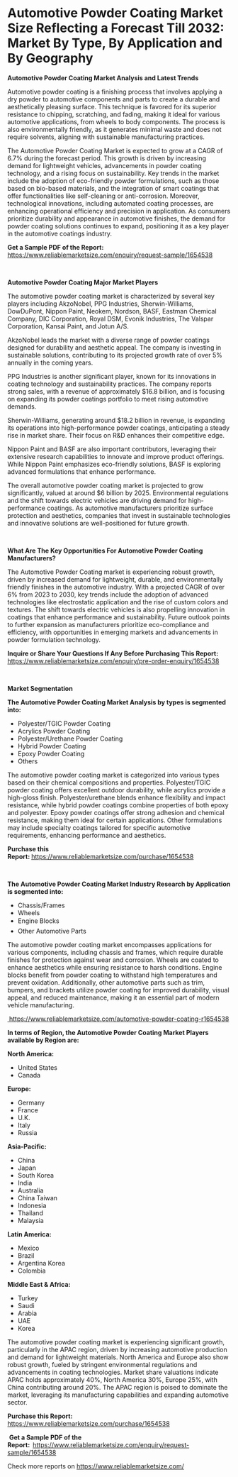 <p><h1>Automotive Powder Coating Market Size Reflecting a Forecast Till 2032: Market By Type, By Application and By Geography</h1></p><p><strong>Automotive Powder Coating Market Analysis and Latest Trends</strong></p>
<p><p>Automotive powder coating is a finishing process that involves applying a dry powder to automotive components and parts to create a durable and aesthetically pleasing surface. This technique is favored for its superior resistance to chipping, scratching, and fading, making it ideal for various automotive applications, from wheels to body components. The process is also environmentally friendly, as it generates minimal waste and does not require solvents, aligning with sustainable manufacturing practices.</p><p>The Automotive Powder Coating Market is expected to grow at a CAGR of 6.7% during the forecast period. This growth is driven by increasing demand for lightweight vehicles, advancements in powder coating technology, and a rising focus on sustainability. Key trends in the market include the adoption of eco-friendly powder formulations, such as those based on bio-based materials, and the integration of smart coatings that offer functionalities like self-cleaning or anti-corrosion. Moreover, technological innovations, including automated coating processes, are enhancing operational efficiency and precision in application. As consumers prioritize durability and appearance in automotive finishes, the demand for powder coating solutions continues to expand, positioning it as a key player in the automotive coatings industry.</p></p>
<p><strong>Get a Sample PDF of the Report:&nbsp;</strong> <a href="https://www.reliablemarketsize.com/enquiry/request-sample/1654538?utm_campaign=1903&utm_medium=2&utm_source=Github&utm_content=ia&utm_term=31012025&utm_id=automotive-powder-coating">https://www.reliablemarketsize.com/enquiry/request-sample/1654538</a></p>
<p>&nbsp;</p>
<p><strong>Automotive Powder Coating Major Market Players</strong></p>
<p><p>The automotive powder coating market is characterized by several key players including AkzoNobel, PPG Industries, Sherwin-Williams, DowDuPont, Nippon Paint, Neokem, Nordson, BASF, Eastman Chemical Company, DIC Corporation, Royal DSM, Evonik Industries, The Valspar Corporation, Kansai Paint, and Jotun A/S. </p><p>AkzoNobel leads the market with a diverse range of powder coatings designed for durability and aesthetic appeal. The company is investing in sustainable solutions, contributing to its projected growth rate of over 5% annually in the coming years.</p><p>PPG Industries is another significant player, known for its innovations in coating technology and sustainability practices. The company reports strong sales, with a revenue of approximately $16.8 billion, and is focusing on expanding its powder coatings portfolio to meet rising automotive demands.</p><p>Sherwin-Williams, generating around $18.2 billion in revenue, is expanding its operations into high-performance powder coatings, anticipating a steady rise in market share. Their focus on R&D enhances their competitive edge.</p><p>Nippon Paint and BASF are also important contributors, leveraging their extensive research capabilities to innovate and improve product offerings. While Nippon Paint emphasizes eco-friendly solutions, BASF is exploring advanced formulations that enhance performance.</p><p>The overall automotive powder coating market is projected to grow significantly, valued at around $6 billion by 2025. Environmental regulations and the shift towards electric vehicles are driving demand for high-performance coatings. As automotive manufacturers prioritize surface protection and aesthetics, companies that invest in sustainable technologies and innovative solutions are well-positioned for future growth.</p></p>
<p>&nbsp;</p>
<p><strong>What Are The Key Opportunities For Automotive Powder Coating Manufacturers?</strong></p>
<p><p>The Automotive Powder Coating market is experiencing robust growth, driven by increased demand for lightweight, durable, and environmentally friendly finishes in the automotive industry. With a projected CAGR of over 6% from 2023 to 2030, key trends include the adoption of advanced technologies like electrostatic application and the rise of custom colors and textures. The shift towards electric vehicles is also propelling innovation in coatings that enhance performance and sustainability. Future outlook points to further expansion as manufacturers prioritize eco-compliance and efficiency, with opportunities in emerging markets and advancements in powder formulation technology.</p></p>
<p><strong>Inquire or Share Your Questions If Any Before Purchasing This Report:</strong> <a href="https://www.reliablemarketsize.com/enquiry/pre-order-enquiry/1654538?utm_campaign=1903&utm_medium=2&utm_source=Github&utm_content=ia&utm_term=31012025&utm_id=automotive-powder-coating">https://www.reliablemarketsize.com/enquiry/pre-order-enquiry/1654538</a></p>
<p>&nbsp;</p>
<p><strong>Market Segmentation</strong></p>
<p><strong>The Automotive Powder Coating Market Analysis by types is segmented into:</strong></p>
<p><ul><li>Polyester/TGIC Powder Coating</li><li>Acrylics Powder Coating</li><li>Polyester/Urethane Powder Coating</li><li>Hybrid Powder Coating</li><li>Epoxy Powder Coating</li><li>Others</li></ul></p>
<p><p>The automotive powder coating market is categorized into various types based on their chemical compositions and properties. Polyester/TGIC powder coating offers excellent outdoor durability, while acrylics provide a high-gloss finish. Polyester/urethane blends enhance flexibility and impact resistance, while hybrid powder coatings combine properties of both epoxy and polyester. Epoxy powder coatings offer strong adhesion and chemical resistance, making them ideal for certain applications. Other formulations may include specialty coatings tailored for specific automotive requirements, enhancing performance and aesthetics.</p></p>
<p><strong>Purchase this Report:&nbsp;</strong><a href="https://www.reliablemarketsize.com/purchase/1654538?utm_campaign=1903&utm_medium=2&utm_source=Github&utm_content=ia&utm_term=31012025&utm_id=automotive-powder-coating">https://www.reliablemarketsize.com/purchase/1654538</a></p>
<p>&nbsp;</p>
<p><strong>The Automotive Powder Coating Market Industry Research by Application is segmented into:</strong></p>
<p><ul><li>Chassis/Frames</li><li>Wheels</li><li>Engine Blocks</li><li>Other Automotive Parts</li></ul></p>
<p><p>The automotive powder coating market encompasses applications for various components, including chassis and frames, which require durable finishes for protection against wear and corrosion. Wheels are coated to enhance aesthetics while ensuring resistance to harsh conditions. Engine blocks benefit from powder coating to withstand high temperatures and prevent oxidation. Additionally, other automotive parts such as trim, bumpers, and brackets utilize powder coating for improved durability, visual appeal, and reduced maintenance, making it an essential part of modern vehicle manufacturing.</p></p>
<p><a href="https://www.reliablemarketsize.com/automotive-powder-coating-r1654538?utm_campaign=1903&utm_medium=2&utm_source=Github&utm_content=ia&utm_term=31012025&utm_id=automotive-powder-coating">&nbsp;https://www.reliablemarketsize.com/automotive-powder-coating-r1654538</a></p>
<p><strong>In terms of Region, the Automotive Powder Coating Market Players available by Region are:</strong></p>
<p>
    <p> <strong> North America: </strong>
        <ul>
            <li>United States</li>
            <li>Canada</li>
        </ul>
        </p> 
    <p> <strong> Europe: </strong>
        <ul>
            <li>Germany</li>
            <li>France</li>
            <li>U.K.</li>
            <li>Italy</li>
            <li>Russia</li>
        </ul>
        </p> 
    <p> <strong> Asia-Pacific: </strong>
        <ul>
            <li>China</li>
            <li>Japan</li>
            <li>South Korea</li>
            <li>India</li>
            <li>Australia</li>
            <li>China Taiwan</li>
            <li>Indonesia</li>
            <li>Thailand</li>
            <li>Malaysia</li>
        </ul>
        </p> 
    <p> <strong> Latin America: </strong>
        <ul>
            <li>Mexico</li>
            <li>Brazil</li>
            <li>Argentina Korea</li>
            <li>Colombia</li>
        </ul>
        </p> 
    <p> <strong> Middle East & Africa: </strong>
        <ul>
            <li>Turkey</li>
            <li>Saudi</li>
            <li>Arabia</li>
            <li>UAE</li>
            <li>Korea</li>
        </ul>
    </p>
    </p>
<p><p>The automotive powder coating market is experiencing significant growth, particularly in the APAC region, driven by increasing automotive production and demand for lightweight materials. North America and Europe also show robust growth, fueled by stringent environmental regulations and advancements in coating technologies. Market share valuations indicate APAC holds approximately 40%, North America 30%, Europe 25%, with China contributing around 20%. The APAC region is poised to dominate the market, leveraging its manufacturing capabilities and expanding automotive sector.</p></p>
<p><strong>Purchase this Report: </strong><a href="https://www.reliablemarketsize.com/purchase/1654538?utm_campaign=1903&utm_medium=2&utm_source=Github&utm_content=ia&utm_term=31012025&utm_id=automotive-powder-coating">https://www.reliablemarketsize.com/purchase/1654538</a></p>
<p>&nbsp;<strong>Get a Sample PDF of the Report:&nbsp;&nbsp;</strong><a href="https://www.reliablemarketsize.com/enquiry/request-sample/1654538?utm_campaign=1903&utm_medium=2&utm_source=Github&utm_content=ia&utm_term=31012025&utm_id=automotive-powder-coating">https://www.reliablemarketsize.com/enquiry/request-sample/1654538</a></p>
<p><strong></strong></p>
<p>Check more reports on <a href="https://www.reliablemarketsize.com/?utm_campaign=1903&utm_medium=2&utm_source=Github&utm_content=ia&utm_term=31012025&utm_id=automotive-powder-coating">https://www.reliablemarketsize.com/</a></p>